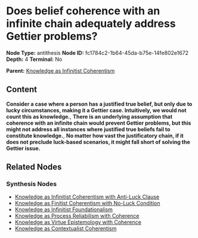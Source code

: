 # Does belief coherence with an infinite chain adequately address Gettier problems?

**Node Type:** antithesis
**Node ID:** fc1784c2-1b64-45da-b75e-14fe802e1672
**Depth:** 4
**Terminal:** No

**Parent:** [Knowledge as Infinitist Coherentism](knowledge-as-infinitist-coherentism-synthesis-4de02165-7d0a-471e-81e6-f0aae7a09378.md)

## Content

**Consider a case where a person has a justified true belief, but only due to lucky circumstances, making it a Gettier case. Intuitively, we would not count this as knowledge.**, **There is an underlying assumption that coherence with an infinite chain would prevent Gettier problems, but this might not address all instances where justified true beliefs fail to constitute knowledge.**, **No matter how vast the justificatory chain, if it does not preclude luck-based scenarios, it might fall short of solving the Gettier issue.**

## Related Nodes

### Synthesis Nodes

- [Knowledge as Infinitist Coherentism with Anti-Luck Clause](knowledge-as-infinitist-coherentism-with-anti-luck-clause-synthesis-5c5b5dac-3351-4ece-9a72-e79d870cbde6.md)
- [Knowledge as Finitist Coherentism with No-Luck Condition](knowledge-as-finitist-coherentism-with-no-luck-condition-synthesis-5924474e-f7c6-4778-ae7c-8e91fed2faff.md)
- [Knowledge as Infinitist Foundationalism](knowledge-as-infinitist-foundationalism-synthesis-25e759fa-ca22-4afc-a9fd-fd216db68ac5.md)
- [Knowledge as Process Reliabilism with Coherence](knowledge-as-process-reliabilism-with-coherence-synthesis-43daafd7-88dd-40a2-81d8-13d7bcc63337.md)
- [Knowledge as Virtue Epistemology with Coherence](knowledge-as-virtue-epistemology-with-coherence-synthesis-4d5aa9f9-68ee-4a11-a533-4d91f5dcca2b.md)
- [Knowledge as Contextualist Coherentism](knowledge-as-contextualist-coherentism-synthesis-42150564-6f6a-4412-b86e-43ca5ce82e07.md)
